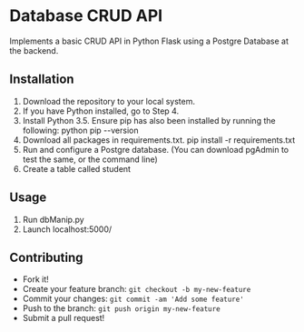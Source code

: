 <h1>Database CRUD API</h1>

Implements a basic CRUD API in Python Flask using a Postgre Database at the backend.

<h2>Installation</h2>

1) Download the repository to your local system.
2) If you have Python installed, go to Step 4.
3) Install Python 3.5. Ensure pip has also been installed by running the following:
    python 
    pip --version
4) Download all packages in requirements.txt.
    pip install -r requirements.txt
5) Run and configure a Postgre database. (You can download pgAdmin to test the same, or the command line)
6) Create a table called student

<h2>Usage</h2>

1) Run dbManip.py
2) Launch localhost:5000/



<h2>Contributing</h2>

  * Fork it! 
  * Create your feature branch: `git checkout -b my-new-feature` 
  * Commit your changes: `git commit -am 'Add some feature'` 
  * Push to the branch: `git push origin my-new-feature`
  * Submit a pull request!



